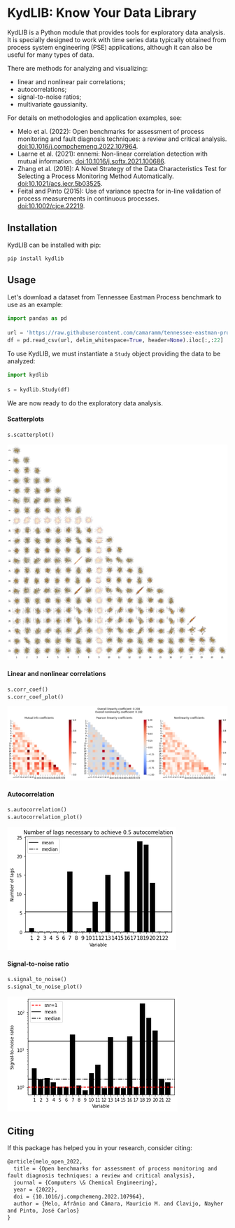 # KydLIB: Know Your Data Library

KydLIB  is a Python module that provides tools for exploratory data analysis. It is specially designed to work with time series data typically obtained from process system engineering (PSE) applications, although it can also be useful for many types of data.

There are methods for analyzing and visualizing:

* linear and nonlinear pair correlations;
* autocorrelations;
* signal-to-noise ratios;
* multivariate gaussianity.

For details on methodologies and application examples, see:

* Melo et al. (2022): Open benchmarks for assessment of process monitoring and fault diagnosis techniques: a review and critical analysis. [doi:10.1016/j.compchemeng.2022.107964](https://doi.org/10.1016/j.compchemeng.2022.107964).
* Laarne et al. (2021): ennemi: Non-linear correlation detection with mutual information. [doi:10.1016/j.softx.2021.100686](https://doi.org/10.1016/j.softx.2021.100686).
* Zhang et al. (2016): A Novel Strategy of the Data Characteristics Test for Selecting a Process Monitoring Method Automatically. [doi:10.1021/acs.iecr.5b03525](https://doi.org/10.1021/acs.iecr.5b03525).
* Feital and Pinto (2015): Use of variance spectra for in-line validation of process measurements in continuous processes. [doi:10.1002/cjce.22219](https://doi.org/10.1002/cjce.22219).

## Installation

KydLIB can be installed with pip:

```
pip install kydlib
```
## Usage

Let's download a dataset from Tennessee Eastman Process benchmark to use as an example:

```python
import pandas as pd

url = 'https://raw.githubusercontent.com/camaramm/tennessee-eastman-profBraatz/master/d00_te.dat'
df = pd.read_csv(url, delim_whitespace=True, header=None).iloc[:,:22]
```
To use KydLIB, we must instantiate a `Study` object providing the data to be analyzed:

```python
import kydlib

s = kydlib.Study(df)
```
We are now ready to do the exploratory data analysis.

#### Scatterplots

```python
s.scatterplot()
```

<img src="./examples/assets/tep_scatter.png">

#### Linear and nonlinear correlations

```python
s.corr_coef()
s.corr_coef_plot()
```
<img src="./examples/assets/tep_correlation.png">

#### Autocorrelation

```python
s.autocorrelation()
s.autocorrelation_plot()
```
<img src="./examples/assets/tep_autocorrelation.png">

#### Signal-to-noise ratio

```python
s.signal_to_noise()
s.signal_to_noise_plot()
```
<img src="./examples/assets/tep_snr.png">

## Citing

If this package has helped you in your research, consider citing:

```
@article{melo_open_2022,
  title = {Open benchmarks for assessment of process monitoring and fault diagnosis techniques: a review and critical analysis},
  journal = {Computers \& Chemical Engineering},
  year = {2022},
  doi = {10.1016/j.compchemeng.2022.107964},
  author = {Melo, Afrânio and Câmara, Maurício M. and Clavijo, Nayher and Pinto, José Carlos}
}
```